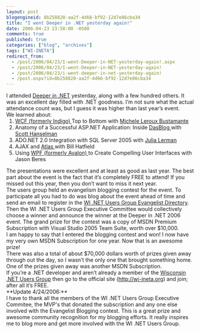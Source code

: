 ```yaml
---
layout: post
blogengineid: 8b258820-aa2f-4d66-bf92-12d7e86cba34
title: "I went Deeper in .NET yesterday again!"
date: 2006-04-23 23:58:00 -0500
comments: true
published: true
categories: ["blog", "archives"]
tags: ["WI-INETA"]
redirect_from: 
  - /post/2006/04/23/I-went-Deeper-in-NET-yesterday-again!.aspx
  - /post/2006/04/23/I-went-Deeper-in-NET-yesterday-again!
  - /post/2006/04/23/i-went-deeper-in-net-yesterday-again!
  - /post.aspx?id=8b258820-aa2f-4d66-bf92-12d7e86cba34
---
```


<p class="MsoNormal" style="margin: 0in 0in 0pt">I attended <a href="http://wi-ineta.org/didn">Deeper in .NET</a> yesterday, along with a few hundred others. It was an excellent day filled with .NET goodness. I&rsquo;m not sure what the actual attendance count was, but I guess it was higher than last year&rsquo;s event.
 
<p class="MsoNormal" style="margin: 0in 0in 0pt">We learned about:
<ol style="margin-top: 0in">
<li class="MsoNormal" style="margin: 0in 0in 0pt; tab-stops: list .5in"><a href="http://windowscommunication.net/">WCF (formerly Indigo) </a>Top to Bottom with <a href="http://dasblonde.net">Michele Leroux Bustamante</a> </li>
<li class="MsoNormal" style="margin: 0in 0in 0pt; tab-stops: list .5in">Anatomy of a Successful ASP.NET Application: Inside <a href="http://dasblog.info/">DasBlog </a>with <a href="http://computerzen.com">Scott Hanselman</a> </li>
<li class="MsoNormal" style="margin: 0in 0in 0pt; tab-stops: list .5in">ADO.NET 2.0 Integration with SQL Server 2005 with <a href="http://www.thedatafarm.com/blog">Julia Lerman</a> </li>
<li class="MsoNormal" style="margin: 0in 0in 0pt; tab-stops: list .5in">AJAX and <a href="http://atlas.asp.net">Atlas </a>with Bill Hatfield </li>
<li class="MsoNormal" style="margin: 0in 0in 0pt; tab-stops: list .5in">Using <a href="http://msdn.microsoft.com/winfx/reference/presentation/default.aspx">WPF (formerly Avalon) </a>to Create Compelling User Interfaces with Jason Beres</li>
</ol>  
<p class="MsoNormal" style="margin: 0in 0in 0pt">The presentations were excellent and at least as good as last year. The best part about the event is the fact that it&rsquo;s completely FREE to attend! If you missed out this year, then you don&rsquo;t want to miss it next year.
 
<p class="MsoNormal" style="margin: 0in 0in 0pt">The users group held an evangelism blogging contest for the event. To participate all you had to do was blog about the event ahead of time and send an email to register in the <a href="http://wi-ineta.org/DesktopDefault.aspx?tabid=145">WI .NET Users Group Evangelist Directory</a>. Then the WI .NET Users Group Executive Committee would collectively choose a winner and announce the winner at the Deeper in .NET 2006 event. The grand prize for the contest was a copy of MSDN Premium Subscription with Visual Studio 2005 Team Suite, worth over $10,000.
 
<p class="MsoNormal" style="margin: 0in 0in 0pt">I am happy to say that I entered the blogging contest and won! I now have my very own MSDN Subscription for one year. Now that is an awesome prize!
 
<p class="MsoNormal" style="margin: 0in 0in 0pt">There was also a total of about $70,000 dollars worth of prizes given away through out the day, so I wasn&rsquo;t the only one that brought something home. One of the prizes given away was another MSDN Subscription.
 
<p class="MsoNormal" style="margin: 0in 0in 0pt">If you&rsquo;re a .NET developer and aren&rsquo;t already a member of the <a href="http://wi-ineta.org">Wisconsin .NET Users Group</a> then go to the official site (<a href="http://wi-ineta.org">http://wi-ineta.org</a>) and join; after all it&rsquo;s FREE.
<p class="MsoNormal" style="margin: 0in 0in 0pt"> 
<p class="MsoNormal" style="margin: 0in 0in 0pt"> 
<p class="MsoNormal" style="margin: 0in 0in 0pt">**Update 4/24/2006:**
<p class="MsoNormal" style="margin: 0in 0in 0pt">I have to thank all the members of the WI .NET Users Group Executive Commitee, the MVP's that donated the subscription and any one else involved with the Evangelist Blogging contest. This is a great prize and awesome community recognition for my blogging efforts. It really inspires me to blog more and get more involved with the WI .NET Users Group.
